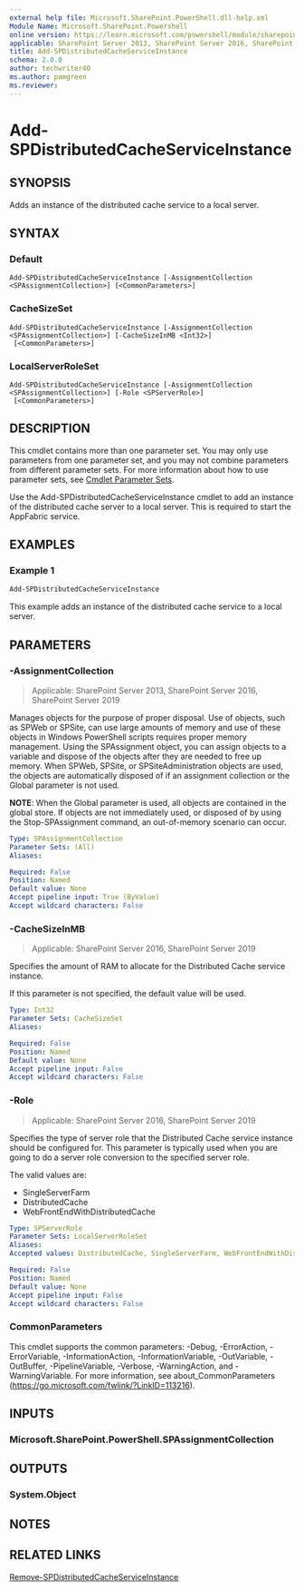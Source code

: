 ```yaml
---
external help file: Microsoft.SharePoint.PowerShell.dll-help.xml
Module Name: Microsoft.SharePoint.Powershell
online version: https://learn.microsoft.com/powershell/module/sharepoint-server/add-spdistributedcacheserviceinstance
applicable: SharePoint Server 2013, SharePoint Server 2016, SharePoint Server 2019
title: Add-SPDistributedCacheServiceInstance
schema: 2.0.0
author: techwriter40
ms.author: pamgreen
ms.reviewer:
---
```


# Add-SPDistributedCacheServiceInstance

## SYNOPSIS

Adds an instance of the distributed cache service to a local server.

## SYNTAX

### Default

```
Add-SPDistributedCacheServiceInstance [-AssignmentCollection <SPAssignmentCollection>] [<CommonParameters>]
```

### CacheSizeSet

```
Add-SPDistributedCacheServiceInstance [-AssignmentCollection <SPAssignmentCollection>] [-CacheSizeInMB <Int32>]
 [<CommonParameters>]
```

### LocalServerRoleSet

```
Add-SPDistributedCacheServiceInstance [-AssignmentCollection <SPAssignmentCollection>] [-Role <SPServerRole>]
 [<CommonParameters>]
```

## DESCRIPTION

This cmdlet contains more than one parameter set. You may only use parameters from one parameter
set, and you may not combine parameters from different parameter sets. For more information about
how to use parameter sets, see
[Cmdlet Parameter Sets](https://go.microsoft.com/fwlink/?LinkID=187810).

Use the Add-SPDistributedCacheServiceInstance cmdlet to add an instance of the distributed cache
server to a local server. This is required to start the AppFabric service.


## EXAMPLES

### Example 1

```powershell
Add-SPDistributedCacheServiceInstance
```

This example adds an instance of the distributed cache service to a local server.

## PARAMETERS

### -AssignmentCollection

> Applicable: SharePoint Server 2013, SharePoint Server 2016, SharePoint Server 2019

Manages objects for the purpose of proper disposal. Use of objects, such as SPWeb or SPSite, can use
large amounts of memory and use of these objects in Windows PowerShell scripts requires proper
memory management. Using the SPAssignment object, you can assign objects to a variable and dispose
of the objects after they are needed to free up memory. When SPWeb, SPSite, or SPSiteAdministration
objects are used, the objects are automatically disposed of if an assignment collection or the
Global parameter is not used.

**NOTE**: When the Global parameter is used, all objects are contained in the global store. If
objects are not immediately used, or disposed of by using the Stop-SPAssignment command, an
out-of-memory scenario can occur.

```yaml
Type: SPAssignmentCollection
Parameter Sets: (All)
Aliases:

Required: False
Position: Named
Default value: None
Accept pipeline input: True (ByValue)
Accept wildcard characters: False
```

### -CacheSizeInMB

> Applicable: SharePoint Server 2016, SharePoint Server 2019

Specifies the amount of RAM to allocate for the Distributed Cache service instance.

If this parameter is not specified, the default value will be used.

```yaml
Type: Int32
Parameter Sets: CacheSizeSet
Aliases:

Required: False
Position: Named
Default value: None
Accept pipeline input: False
Accept wildcard characters: False
```

### -Role

> Applicable: SharePoint Server 2016, SharePoint Server 2019

Specifies the type of server role that the Distributed Cache service instance should be configured
for. This parameter is typically used when you are going to do a server role conversion to the
specified server role.

The valid values are:

* SingleServerFarm
* DistributedCache
* WebFrontEndWithDistributedCache

```yaml
Type: SPServerRole
Parameter Sets: LocalServerRoleSet
Aliases:
Accepted values: DistributedCache, SingleServerFarm, WebFrontEndWithDistributedCache

Required: False
Position: Named
Default value: None
Accept pipeline input: False
Accept wildcard characters: False
```

### CommonParameters

This cmdlet supports the common parameters: -Debug, -ErrorAction, -ErrorVariable,
-InformationAction, -InformationVariable, -OutVariable, -OutBuffer, -PipelineVariable, -Verbose,
-WarningAction, and -WarningVariable. For more information, see about_CommonParameters
(https://go.microsoft.com/fwlink/?LinkID=113216).

## INPUTS

### Microsoft.SharePoint.PowerShell.SPAssignmentCollection

## OUTPUTS

### System.Object

## NOTES

## RELATED LINKS

[Remove-SPDistributedCacheServiceInstance](Remove-SPDistributedCacheServiceInstance.md)
